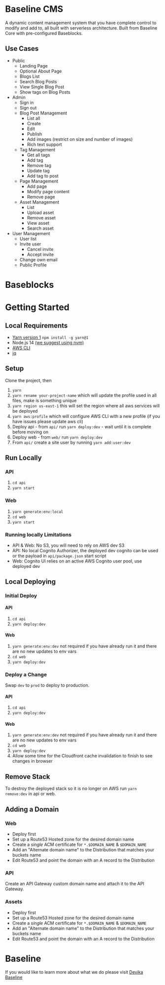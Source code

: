 # Baseline CMS

A dynamic content management system that you have complete control to modify and add to, all built with serverless architecture. Built from Baseline Core with pre-configured Baseblocks.

## Use Cases

- Public
  - Landing Page
  - Optional About Page
  - Blogs List
  - Search Blog Posts
  - View Single Blog Post
  - Show tags on Blog Posts
- Admin
  - Sign in
  - Sign out
  - Blog Post Management
    - List all
    - Create
    - Edit
    - Publish
    - Add images (restrict on size and number of images)
    - Rich text support
  - Tag Management
    - Get all tags
    - Add tag
    - Remove tag
    - Update tag
    - Add tag to post
  - Page Management
    - Add page
    - Modify page content
    - Remove page
  - Asset Management
    - List
    - Upload asset
    - Remove asset
    - View asset
    - Search asset
- User Management
  - User list
  - Invite user
    - Cancel invite
    - Accept invite
  - Change own email
  - Public Profile

# Baseblocks

# Getting Started

## Local Requirements

- [Yarn version 1](https://classic.yarnpkg.com/en/docs/install) `npm install -g yarn@1`
- Node.js 14 [(we suggest using nvm)](https://github.com/nvm-sh/nvm#install--update-script)
- [AWS CLI](https://aws.amazon.com/cli)
- [jq](https://stedolan.github.io/jq/download/)

## Setup

Clone the project, then

1. `yarn`
2. `yarn rename your-project-name` which will update the profile used in all files, make is something unique
3. `yarn region us-east-1` this will set the region where all aws services will be deployed
4. `yarn aws:profile` which will configure AWS CLI with a new profile (if you have issues please update aws cli)
5. Deploy api - from `api/` run `yarn deploy:dev` - wait until it is complete before moving on
6. Deploy web - from `web/` run `yarn deploy:dev`
7. From `api/` create a site user by running `yarn add:user:dev`

## Run Locally

### API

1. `cd api`
2. `yarn start`

### Web

1. `yarn generate:env:local`
2. `cd web`
3. `yarn start`

### Running locally Limitations

- API & Web: No S3, you will need to rely on AWS dev S3
- API: No local Cognito Authorizer, the deployed dev cognito can be used or the payload in `api/package.json` start script
- Web: Cognito UI relies on an active AWS Cognito user pool, use deployed dev

## Local Deploying

### Initial Deploy
#### API

1. `cd api`
2. `yarn deploy:dev`

#### Web

1. `yarn generate:env:dev` not required if you have already run it and there are no new updates to env vars
2. `cd web`
3. `yarn deploy:dev`

### Deploy a Change

Swap `dev` to `prod` to deploy to production.

#### API

1. `cd api`
2. `yarn deploy:dev`

#### Web 

1. `yarn generate:env:dev` not required if you have already run it and there are no new updates to env vars
2. `cd web`
3. `yarn deploy:dev`
4. Allow some time for the Cloudfront cache invalidation to finish to see changes in browser

## Remove Stack

To destroy the deployed stack so it is no longer on AWS run `yarn remove:dev` in api or web.

## Adding a Domain

### Web

- Deploy first
- Set up a Route53 Hosted zone for the desired domain name
- Create a _single_ ACM certificate for `*.$DOMAIN_NAME` & `$DOMAIN_NAME`
- Add an "Alternate domain name" to the Distribution that matches your buckets name
- Edit Route53 and point the domain with an A record to the Distribution

### API

Create an API Gateway custom domain name and attach it to the API Gateway.

### Assets

- Deploy first
- Set up a Route53 Hosted zone for the desired domain name
- Create a _single_ ACM certificate for `*.$DOMAIN_NAME` & `$DOMAIN_NAME`
- Add an "Alternate domain name" to the Distribution that matches your buckets name
- Edit Route53 and point the domain with an A record to the Distribution



# Baseline

If you would like to learn more about what we do please visit [Devika Baseline](https://devikabaseline.com/)
